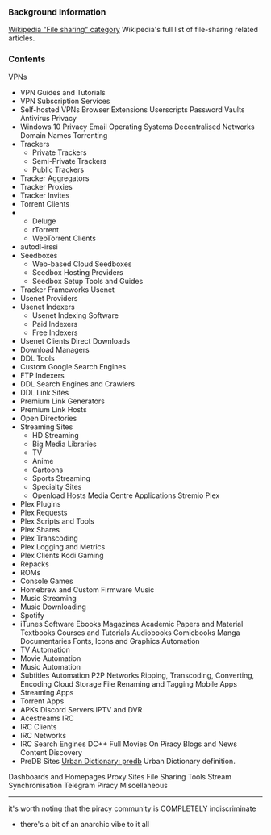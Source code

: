 
### Background Information

 [Wikipedia "File sharing" category](https://en.wikipedia.org/wiki/Category:File_sharing)
Wikipedia's full list of file-sharing related articles.

### Contents

 VPNs
  * VPN Guides and Tutorials
  * VPN Subscription Services
  * Self-hosted VPNs
 Browser Extensions
 Userscripts
 Password Vaults
 Antivirus
 Privacy
  * Windows 10 Privacy
 Email
 Operating Systems
 Decentralised Networks
 Domain Names
 Torrenting
  * Trackers
    * Private Trackers
    * Semi-Private Trackers
    * Public Trackers
  * Tracker Aggregators
  * Tracker Proxies
  * Tracker Invites
  * Torrent Clients
  * * Deluge
    * rTorrent
    * WebTorrent Clients
  * autodl-irssi
  * Seedboxes
    * Web-based Cloud Seedboxes
    * Seedbox Hosting Providers
    * Seedbox Setup Tools and Guides
  * Tracker Frameworks
 Usenet
  * Usenet Providers
  * Usenet Indexers
    * Usenet Indexing Software
    * Paid Indexers
    * Free Indexers
  * Usenet Clients
 Direct Downloads
  * Download Managers
  * DDL Tools
  * Custom Google Search Engines
  * FTP Indexers
  * DDL Search Engines and Crawlers
  * DDL Link Sites
  * Premium Link Generators
  * Premium Link Hosts
  * Open Directories
  * Streaming Sites
    * HD Streaming
    * Big Media Libraries
    * TV
    * Anime
    * Cartoons
    * Sports Streaming
    * Specialty Sites
    * Openload Hosts
 Media Centre Applications
 Stremio
 Plex
  * Plex Plugins
  * Plex Requests
  * Plex Scripts and Tools
  * Plex Shares
  * Plex Transcoding
  * Plex Logging and Metrics
  * Plex Clients
 Kodi
 Gaming
  * Repacks
  * ROMs
  * Console Games
  * Homebrew and Custom Firmware
 Music
  * Music Streaming
  * Music Downloading
  * Spotify
  * iTunes
 Software
 Ebooks
 Magazines
 Academic Papers and Material
 Textbooks
 Courses and Tutorials
 Audiobooks
 Comicbooks
 Manga
 Documentaries
 Fonts, Icons and Graphics
 Automation
  * TV Automation
  * Movie Automation
  * Music Automation
  * Subtitles Automation
 P2P Networks
 Ripping, Transcoding, Converting, Encoding
 Cloud Storage
 File Renaming and Tagging
 Mobile Apps
  * Streaming Apps
  * Torrent Apps
  * APKs
 Discord Servers
 IPTV and DVR
  * Acestreams
 IRC
  * IRC Clients
  * IRC Networks
  * IRC Search Engines
 DC++
 Full Movies On
 Piracy Blogs and News
 Content Discovery
  * PreDB Sites
    [Urban Dictionary: predb](https://www.urbandictionary.com/define.php?term=predb)
    Urban Dictionary definition.

 Dashboards and Homepages
 Proxy Sites
 File Sharing Tools
 Stream Synchronisation
 Telegram Piracy
 Miscellaneous

---

it's worth noting that the piracy community is COMPLETELY indiscriminate

- there's a bit of an anarchic vibe to it all
